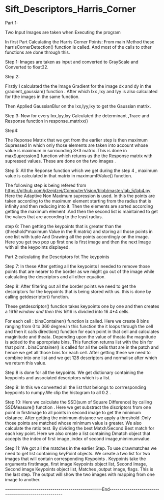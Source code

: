 # Sift_Descriptors_Harris_Corner

Part 1:

Two Input Images are taken when Executing the program

In first Part Calculating the Harris Corner Points:
From main Method these harrisCornerDetection() function is called.
And most of the calls to other functions are done through this.


Step 1:
Images are taken as input and converted to GrayScale and Converted to float32.

Step 2:

Firstly I calculated the the Image Gradient for the image
dx and dy 
in the gradient_gaussian() function .
After which Ixx ,Ixy and Iyy is also calculated for tthe images in the same function.

Then Applied GaussianBlur on the Ixx,Iyy,Ixy to get the Gaussian matrix.

Step 3: 
Now for every Ixx,Iyy,Ixy Calculated  the determinant ,Trace and Response function in response_matrixx()

Step4:

The Reponse Matrix that we get from the earlier step is then maximum Supressed In which only those elements are taken into account whose value is maximum in surrounding 3*3 matrix .This is done in maxSupression() function which returns us the the Response matrix with supressed values.
These are done on the two images .

Step 5:
All the Reponse function which we get during the step 4 , maximum value is calculated in that matrix in maximumRValue() function.

The following step is being refered from 
https://github.com/jdzejdzej/ComputerVision/blob/master/lab_5/lab4.py
Here the Adaptive Non Maximum supression is used.
In this the points are taken according to the maximum element starting from the radius that is infinity and then reducing into it.
Then the elements are sorted according getting the maximum element .And then the second list is maintained to get the values that are according to the least radius.

step 6:
Then getting the keypoints that is greater than the (threshold*maximum Value in the R matrix) and storing all those points in one list with tuple
And Drawing all the points accordingly on the image.
Here you get two pop up first one is first image and then the next Image with all the keypoints displayed.

Part 2:calculating the Descriptors fot The keypoints 

Step 7:
In these After getting all the keypoints I needed to remove those points that are nearer to the border as we might go out of the image while calculating the descriptors and all other equation.

Step 8:
After filtering out all the border points we need to get the descriptors for the keypoints that is being stored with us.
this is done by calling getdescriptor() function. 

These getdescriptor() function takes keypoints one by one and then creates a 16*16 window and then this 16*16 is dividied into 16 4*4 cells.

For each cell :
binsContainer() function is called. Here we create 8 bins ranging from 0 to 360 degree.In this function the it loops through the cell and then it calls direction() function for each point in that cell and calculates maginitude and theata.
Depending upon the value of theata the magnitude is added to the appropriate bins.
This function returns list with the bin for that point .
binsContainer() is called for all the cells that are in the patch and hence we get all those bins for each cell.
After getting these we need to combine into one list and we get 128 descriptors and normalise after which we return this value.

Step 8 is done for all the keypoints.
We get dictionary containing the keypoints and associated descriptors which is a list.

Step 9:
In this we converted all the list that belongs to corrresponding keypoints to numpy.We clip the histogram to all 0.2 .

Step 10:
Here we calculate the SSD(sum of Square Difference) by calling SSDMeasure() function .
Here we get substract the discriptors from one point in firstimage to all points in second image to get the minimum distance.
After getting the minimum distance we apply a threshold .Only those points are matched whose minimum value is greater. 
We also calculate the ratio test. By dividing the best Matxh/Second Best match for each key point.
Here we also create a list containing Dmatch object that accepts the index of first image ,index of second image,mimimumvalue.

Step 11:
We got all the matches in the earlier Step.
To use drawmatches we need to get list containing keyPoint objects.
We create a two list for two images that will contain corresponding Keypoints .
Keypoints take the arguments  firstImage, first image Keypoints object list, Second Image,  Second image Keypoints object list, Matches ,output image, flags.
This is the last step.
The output will show the two images with mapping from one image to another.

-------------------------------------------------End------------------------------------------------------

